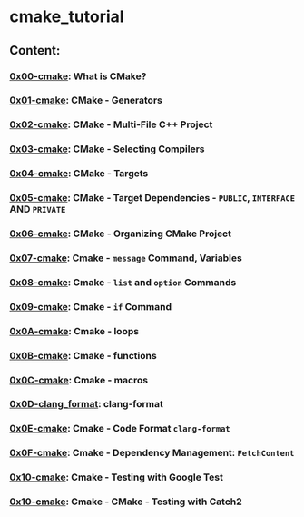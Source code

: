 # cmake_tutorial

## Content:
### [0x00-cmake](./0x00-cmake): What is CMake?
### [0x01-cmake](./0x01-cmake/): CMake - Generators
### [0x02-cmake](./0x02-cmake/): CMake - Multi-File C++ Project
### [0x03-cmake](./0x03-cmake/): CMake - Selecting Compilers
### [0x04-cmake](./0x04-cmake/): CMake - Targets
### [0x05-cmake](./0x05-cmake/): CMake - Target Dependencies - `PUBLIC`, `INTERFACE` AND `PRIVATE`
### [0x06-cmake](./0x06-cmake/): CMake - Organizing CMake Project
### [0x07-cmake](./0x07-cmake/): Cmake - `message` Command, Variables
### [0x08-cmake](./0x08-cmake/): Cmake - `list` and `option` Commands
### [0x09-cmake](./0x09-cmake/): Cmake - `if` Command
### [0x0A-cmake](./0x0A-cmake/): Cmake - loops
### [0x0B-cmake](./0x0B-cmake/): Cmake - functions
### [0x0C-cmake](./0x0C-cmake/): Cmake - macros
### [0x0D-clang_format](./0x0D-clang_format/): clang-format
### [0x0E-cmake](./0x0E-cmake/): Cmake - Code Format `clang-format`
### [0x0F-cmake](./0x0F-cmake/): Cmake - Dependency Management: `FetchContent`
### [0x10-cmake](./0x10-cmake/): Cmake - Testing with Google Test
### [0x10-cmake](./0x11-cmake/): Cmake - CMake - Testing with Catch2

